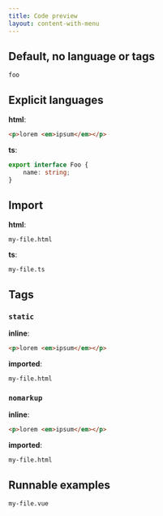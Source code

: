 ```yaml
---
title: Code preview
layout: content-with-menu
---
```


## Default, no language or tags

```
foo
```

## Explicit languages

**html**:

```html
<p>lorem <em>ipsum</em></p>
```

**ts**:

```ts
export interface Foo {
    name: string;
}
```

## Import

**html**:

```import
my-file.html
```

**ts**:

```import
my-file.ts
```

## Tags

### `static`

**inline**:

```html static
<p>lorem <em>ipsum</em></p>
```

**imported**:

```import static
my-file.html
```

### `nomarkup`

**inline**:

```html nomarkup
<p>lorem <em>ipsum</em></p>
```

**imported**:

```import nomarkup
my-file.html
```

## Runnable examples

```import
my-file.vue
```
